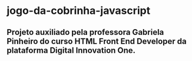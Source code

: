 # jogo-da-cobrinha-javascript

## Projeto auxiliado pela professora Gabriela Pinheiro do curso HTML Front End Developer da plataforma Digital Innovation One.
